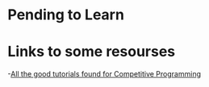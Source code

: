 # Pending to Learn 

# Links to some resourses

  -[All the good tutorials found for Competitive Programming](https://codeforces.com/blog/entry/57282)

